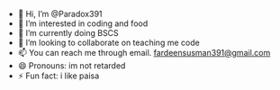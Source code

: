 - 👋 Hi, I’m @Paradox391
- 👀 I’m interested in coding and food
- 🌱 I’m currently doing BSCS
- 💞️ I’m looking to collaborate on teaching me code
- 📫 You can reach me through email. fardeensusman391@gmail.com
- 😄 Pronouns: im not retarded
- ⚡ Fun fact: i like paisa

<!---
Paradox391/Paradox391 is a ✨ special ✨ repository because its `README.md` (this file) appears on your GitHub profile.
You can click the Preview link to take a look at your changes.
--->
